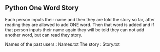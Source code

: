 ## Python One Word Story

  Each person inputs their name and then they are told the story so far, after reading they are allowed to add ONE word. Then that word is added and if that person inputs their name again they will be told they can not add another word, but can read they story.

  Names of the past users : Names.txt
  The story : Story.txt